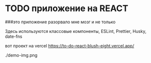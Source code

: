 # TODO приложение на REACT

###это приложение разорвало мне мозг и не только

Здесь используются классовые компоненты, ESLint, Prettier, Husky, date-fns

вот проект на vercel https://to-do-react-blush-eight.vercel.app/

./demo-img.png
